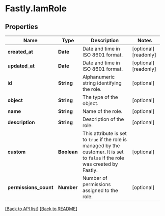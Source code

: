 # Fastly.IamRole

## Properties

Name | Type | Description | Notes
------------ | ------------- | ------------- | -------------
**created_at** | **Date** | Date and time in ISO 8601 format. | [optional] [readonly] 
**updated_at** | **Date** | Date and time in ISO 8601 format. | [optional] [readonly] 
**id** | **String** | Alphanumeric string identifying the role. | [optional] 
**object** | **String** | The type of the object. | [optional] 
**name** | **String** | Name of the role. | [optional] 
**description** | **String** | Description of the role. | [optional] 
**custom** | **Boolean** | This attribute is set to `true` if the role is managed by the customer. It is set to `false` if the role was created by Fastly. | [optional] 
**permissions_count** | **Number** | Number of permissions assigned to the role. | [optional] 


[[Back to API list]](../../README.md#endpoints) [[Back to README]](../../README.md)
